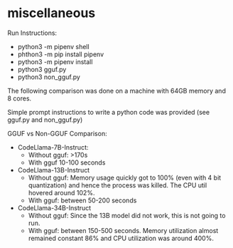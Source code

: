 # miscellaneous

Run Instructions:
- python3 -m pipenv shell
- phthon3 -m pip install pipenv
- python3 -m pipenv install
- python3 gguf.py
- python3 non_gguf.py

The following comparison was done on a machine with 64GB memory and 8 cores.

Simple prompt instructions to write a python code was provided (see gguf.py and non_gguf.py)

GGUF vs Non-GGUF Comparison:
- CodeLlama-7B-Instruct:
  - Without gguf: >170s 
  - With gguf 10-100 seconds
- CodeLlama-13B-Instruct 
  - Without gguf: Memory usage quickly got to 100% (even with 4 bit quantization) and hence the process was killed.  The CPU util hovered around 102%.
  - With gguf: between 50-200 seconds
- CodeLlama-34B-Instruct
  - Without gguf: Since the 13B model did not work, this is not going to run.
  - With gguf: between 150-500 seconds.  Memory utilization almost remained constant 86% and CPU utilization was around 400%.
